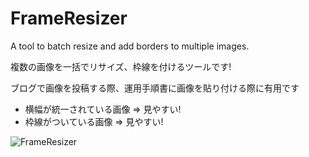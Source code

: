 # FrameResizer
A tool to batch resize and add borders to multiple images.

複数の画像を一括でリサイズ、枠線を付けるツールです!

ブログで画像を投稿する際、運用手順書に画像を貼り付ける際に有用です
- 横幅が統一されている画像 => 見やすい!
- 枠線がついている画像 => 見やすい!

![FrameResizer](https://github.com/user-attachments/assets/6983d057-b3e0-4138-9e39-8b05fa6906ef)

